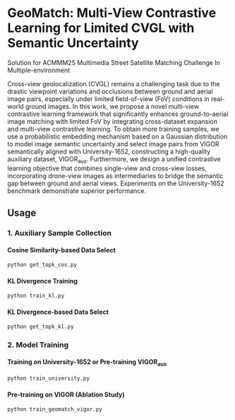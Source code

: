 # GeoMatch: Multi-View Contrastive Learning for Limited CVGL with Semantic Uncertainty

Solution for ACMMM25 Multimedia Street Satellite Matching Challenge In Multiple-environment

Cross-view geolocalization (CVGL) remains a challenging task due to the drastic viewpoint variations and occlusions between ground and aerial image pairs, especially under limited field-of-view (FoV) conditions in real-world ground images. In this work, we propose a novel multi-view contrastive learning framework that significantly enhances ground-to-aerial image matching with limited FoV by integrating cross-dataset expansion and multi-view contrastive learning.
To obtain more training samples, we use a probabilistic embedding mechanism based on a Gaussian distribution to model image semantic uncertainty and select image pairs from VIGOR semantically aligned with University-1652, constructing a high-quality auxiliary dataset, VIGOR<sub>aux</sub>. Furthermore, we design a unified contrastive learning objective that combines single-view and cross-view losses, incorporating drone-view images as intermediaries to bridge the semantic gap between ground and aerial views. Experiments on the University-1652 benchmark demonstrate superior performance. 

## Usage

### 1. Auxiliary Sample Collection

#### Cosine Similarity-based Data Select
```bash
python get_topk_cos.py
```
#### KL Divergence Training
```bash
python train_kl.py
```

#### KL Divergence-based Data Select
```bash
python get_topk_kl.py
```

### 2. Model Training

#### Training on University-1652 or Pre-training VIGOR<sub>aux</sub>
```bash
python train_university.py
```

#### Pre-training on VIGOR (Ablation Study)
```bash
python train_geomatch_vigor.py
```
